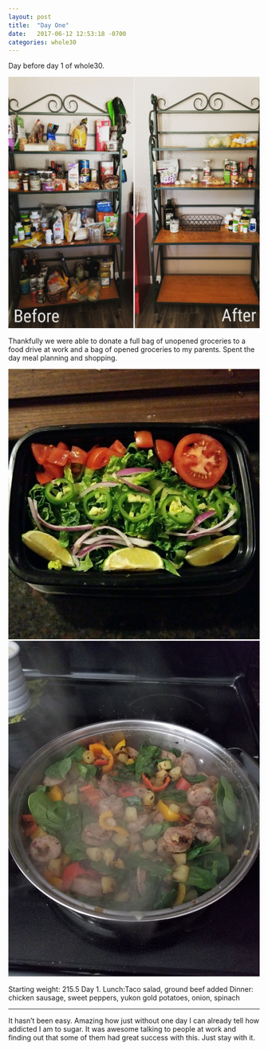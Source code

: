 ```yaml
---
layout: post
title:  "Day One"
date:   2017-06-12 12:53:18 -0700
categories: whole30
---
```


Day before day 1 of whole30. 

![Before and After](/assets/beforeafter.jpg)

Thankfully we were able to donate a full bag of unopened groceries to a food drive at work and a bag of opened groceries to my parents. Spent the day meal planning and shopping.

![Day One](/assets/20170612-02.jpg) 
![Day One-2](/assets/20170612-03.jpg)

Starting weight: 215.5
Day 1.
Lunch:Taco salad, ground beef added 
Dinner: chicken sausage, sweet peppers, yukon gold potatoes, onion, spinach
______
It hasn’t been easy. Amazing how just without one day I can already tell how addicted I am to sugar. 
It was awesome talking to people at work and finding out that some of them had great success with this. Just stay with it.

